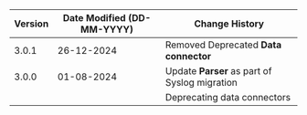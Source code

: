 | **Version** | **Date Modified (DD-MM-YYYY)** | **Change History**                                                             |
|-------------|--------------------------------|--------------------------------------------------------------------------------|
| 3.0.1       | 26-12-2024                     | Removed Deprecated **Data connector**                                          |
| 3.0.0       | 01-08-2024                     |Update **Parser** as part of Syslog migration                                   |
|             |                                |Deprecating data connectors                                                     |
